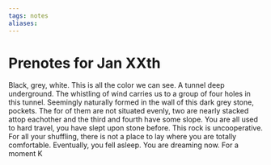 ```yaml
---
tags: notes
aliases:
---
```


# Prenotes for Jan XXth
Black, grey, white. This is all the color we can see. A tunnel deep underground. The whistling of wind carries us to a group of four holes in this tunnel. Seemingly naturally formed in the wall of this dark grey stone, pockets. The for of them are not situated evenly, two are nearly stacked attop eachother and the third and fourth have some slope. 
You are all used to hard travel, you have slept upon stone before. This rock is uncooperative. For all your shuffling, there is not a place to lay where you are totally comfortable. Eventually, you fell asleep. You are dreaming now. 
For a moment K